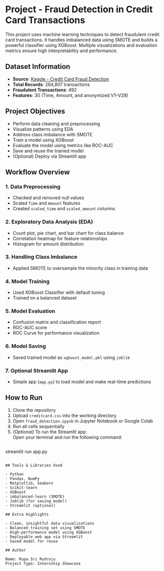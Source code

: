 # Project - Fraud Detection in Credit Card Transactions

This project uses machine learning techniques to detect fraudulent credit card transactions. It handles imbalanced data using SMOTE and builds a powerful classifier using XGBoost. Multiple visualizations and evaluation metrics ensure high interpretability and performance.

## Dataset Information

- **Source**: [Kaggle - Credit Card Fraud Detection](https://www.kaggle.com/datasets/mlg-ulb/creditcardfraud)
- **Total Records**: 284,807 transactions  
- **Fraudulent Transactions**: 492  
- **Features**: 30 (Time, Amount, and anonymized V1–V28)

## Project Objectives

- Perform data cleaning and preprocessing  
- Visualize patterns using EDA  
- Address class imbalance with SMOTE  
- Train a model using XGBoost  
- Evaluate the model using metrics like ROC-AUC  
- Save and reuse the trained model  
- (Optional) Deploy via Streamlit app

## Workflow Overview

### 1. Data Preprocessing
- Checked and removed null values  
- Scaled `Time` and `Amount` features  
- Created `scaled_time` and `scaled_amount` columns

### 2. Exploratory Data Analysis (EDA)
- Count plot, pie chart, and bar chart for class balance  
- Correlation heatmap for feature relationships  
- Histogram for amount distribution

### 3. Handling Class Imbalance
- Applied SMOTE to oversample the minority class in training data

### 4. Model Training
- Used XGBoost Classifier with default tuning  
- Trained on a balanced dataset

### 5. Model Evaluation
- Confusion matrix and classification report  
- ROC-AUC score  
- ROC Curve for performance visualization

### 6. Model Saving
- Saved trained model as `xgboost_model.pkl` using `joblib`

### 7. Optional Streamlit App
- Simple app (`app.py`) to load model and make real-time predictions



## How to Run

1. Clone the repository  
2. Upload `creditcard.csv` into the working directory  
3. Open `fraud_detection.ipynb` in Jupyter Notebook or Google Colab  
4. Run all cells sequentially  
5. *(Optional)* To run the Streamlit app:  
   Open your terminal and run the following command:
   ```bash
streamlit run app.py
```

## Tools & Libraries Used

- Python  
- Pandas, NumPy  
- Matplotlib, Seaborn  
- Scikit-learn  
- XGBoost  
- imbalanced-learn (SMOTE)  
- Joblib (for saving model)  
- Streamlit (optional)

## Extra Highlights

- Clean, insightful data visualizations  
- Balanced training set using SMOTE  
- High-performance model using XGBoost  
- Deployable web app via Streamlit  
- Saved model for reuse

## Author

Name: Rupa Sri Rudroju  
Project Type: Internship Showcase 
